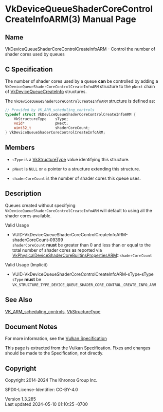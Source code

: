 # VkDeviceQueueShaderCoreControlCreateInfoARM(3) Manual Page

## Name

VkDeviceQueueShaderCoreControlCreateInfoARM - Control the number of
shader cores used by queues



## <a href="#_c_specification" class="anchor"></a>C Specification

The number of shader cores used by a queue **can** be controlled by
adding a `VkDeviceQueueShaderCoreControlCreateInfoARM` structure to the
`pNext` chain of [VkDeviceQueueCreateInfo](https://registry.khronos.org/vulkan/specs/1.3-extensions/man/html/VkDeviceQueueCreateInfo.html)
structures.

The `VkDeviceQueueShaderCoreControlCreateInfoARM` structure is defined
as:

``` c
// Provided by VK_ARM_scheduling_controls
typedef struct VkDeviceQueueShaderCoreControlCreateInfoARM {
    VkStructureType    sType;
    void*              pNext;
    uint32_t           shaderCoreCount;
} VkDeviceQueueShaderCoreControlCreateInfoARM;
```

## <a href="#_members" class="anchor"></a>Members

- `sType` is a [VkStructureType](https://registry.khronos.org/vulkan/specs/1.3-extensions/man/html/VkStructureType.html) value identifying
  this structure.

- `pNext` is `NULL` or a pointer to a structure extending this
  structure.

- `shaderCoreCount` is the number of shader cores this queue uses.

## <a href="#_description" class="anchor"></a>Description

Queues created without specifying
`VkDeviceQueueShaderCoreControlCreateInfoARM` will default to using all
the shader cores available.

Valid Usage

- <a
  href="#VUID-VkDeviceQueueShaderCoreControlCreateInfoARM-shaderCoreCount-09399"
  id="VUID-VkDeviceQueueShaderCoreControlCreateInfoARM-shaderCoreCount-09399"></a>
  VUID-VkDeviceQueueShaderCoreControlCreateInfoARM-shaderCoreCount-09399  
  `shaderCoreCount` **must** be greater than 0 and less than or equal to
  the total number of shader cores as reported via
  [VkPhysicalDeviceShaderCoreBuiltinsPropertiesARM](https://registry.khronos.org/vulkan/specs/1.3-extensions/man/html/VkPhysicalDeviceShaderCoreBuiltinsPropertiesARM.html)::`shaderCoreCount`

Valid Usage (Implicit)

- <a href="#VUID-VkDeviceQueueShaderCoreControlCreateInfoARM-sType-sType"
  id="VUID-VkDeviceQueueShaderCoreControlCreateInfoARM-sType-sType"></a>
  VUID-VkDeviceQueueShaderCoreControlCreateInfoARM-sType-sType  
  `sType` **must** be
  `VK_STRUCTURE_TYPE_DEVICE_QUEUE_SHADER_CORE_CONTROL_CREATE_INFO_ARM`

## <a href="#_see_also" class="anchor"></a>See Also

[VK_ARM_scheduling_controls](https://registry.khronos.org/vulkan/specs/1.3-extensions/man/html/VK_ARM_scheduling_controls.html),
[VkStructureType](https://registry.khronos.org/vulkan/specs/1.3-extensions/man/html/VkStructureType.html)

## <a href="#_document_notes" class="anchor"></a>Document Notes

For more information, see the <a
href="https://registry.khronos.org/vulkan/specs/1.3-extensions/html/vkspec.html#VkDeviceQueueShaderCoreControlCreateInfoARM"
target="_blank" rel="noopener">Vulkan Specification</a>

This page is extracted from the Vulkan Specification. Fixes and changes
should be made to the Specification, not directly.

## <a href="#_copyright" class="anchor"></a>Copyright

Copyright 2014-2024 The Khronos Group Inc.

SPDX-License-Identifier: CC-BY-4.0

Version 1.3.285  
Last updated 2024-05-10 01:10:25 -0700
